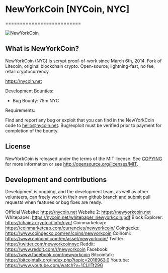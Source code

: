 # NewYorkCoin [NYCoin, NYC]
==========================

![NewYorkCoin](https://nycoin.net/images/new-york-coin-logo.png)



## What is NewYorkCoin?
NewYorkCoin (NYC) is scrypt proof-of-work since March 6th, 2014. Fork of Litecoin, original blockchain crypto. Open-source, lightning-fast, no fee, retail cryptocurrency.

https://nycoin.net


Development Bounties:

* Bug Bounty: 75m NYC

Requirements:

Find and report any bug or exploit that you can find in the NewYorkCoin code to hello@nycoin.net. Bug/exploit must be verified prior to payment for completion of the bounty.


## License
NewYorkCoin is released under the terms of the MIT license. See [COPYING](COPYING)
for more information or see http://opensource.org/licenses/MIT.

## Development and contributions
Development is ongoing, and the development team, as well as other volunteers, can freely work in their own github branch and submit pull requests when features or bug fixes are ready.

Official Website: https://nycoin.net
Website 2: https://newyorkcoin.net
Whitepaper: https://nycoin.net/whitepaper_newyorkcoin.pdf
Block Explorer: https://chainz.cryptoid.info/nyc/
Coinmarketcap: https://coinmarketcap.com/currencies/newyorkcoin/
Coingecko: https://www.coingecko.com/en/coins/newyorkcoin
Coinomi: https://www.coinomi.com/en/asset/newyorkcoin/
Twitter: https://twitter.com/newyorkcoinnyc
Reddit: https://www.reddit.com/r/newyorkcoin
Facebook: https://www.facebook.com/newyorkcoin
Bitcointalk: https://bitcointalk.org/index.php?topic=2016963.0
Youtube: https://www.youtube.com/watch?v=1CLlITt29G

